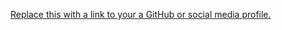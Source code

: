 [Replace this with a link to your a GitHub or social media profile.](https://github.com/SivaMathy/markdown-portfolio/pull/3#pullrequestreview-1041071068)
